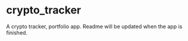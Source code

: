 # crypto_tracker

A crypto tracker, portfolio app. Readme will be updated when the app is finished.


